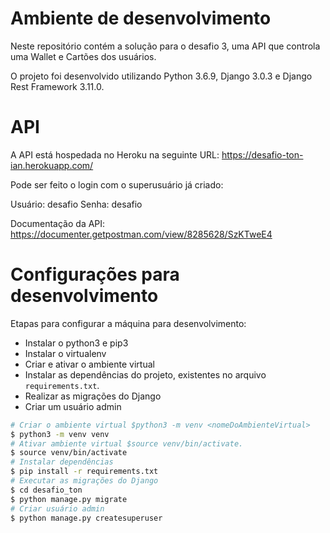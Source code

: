 # Ambiente de desenvolvimento

Neste repositório contém a solução para o desafio 3, uma API que controla uma Wallet e Cartões dos usuários.

O projeto foi desenvolvido utilizando Python 3.6.9, Django 3.0.3 e Django Rest Framework 3.11.0.

# API

A API está hospedada no Heroku na seguinte URL: https://desafio-ton-ian.herokuapp.com/

Pode ser feito o login com o superusuário já criado:

Usuário: desafio
Senha: desafio

Documentação da API: https://documenter.getpostman.com/view/8285628/SzKTweE4

# Configurações para desenvolvimento

Etapas para configurar a máquina para desenvolvimento:

- Instalar o python3 e pip3
- Instalar o virtualenv
- Criar e ativar o ambiente virtual
- Instalar as dependências do projeto, existentes no arquivo `requirements.txt`.
- Realizar as migrações do Django
- Criar um usuário admin

```bash
# Criar o ambiente virtual $python3 -m venv <nomeDoAmbienteVirtual>
$ python3 -m venv venv
# Ativar ambiente virtual $source venv/bin/activate.
$ source venv/bin/activate
# Instalar dependências
$ pip install -r requirements.txt
# Executar as migrações do Django
$ cd desafio_ton
$ python manage.py migrate
# Criar usuário admin
$ python manage.py createsuperuser
```
